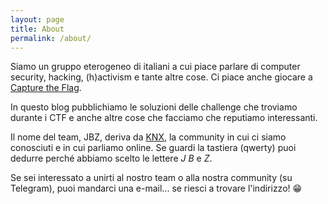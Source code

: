 ```yaml
---
layout: page
title: About
permalink: /about/
---
```


Siamo un gruppo eterogeneo di italiani a cui piace parlare di computer security, hacking, (h)activism e tante altre cose. Ci piace anche giocare a [Capture the Flag](https://en.wikipedia.org/wiki/Capture_the_flag#Computer_security).

In questo blog pubblichiamo le soluzioni delle challenge che troviamo durante i CTF e anche altre cose che facciamo che reputiamo interessanti.

Il nome del team, JBZ, deriva da [KNX](https://knxsecurity.org/), la community in cui ci siamo conosciuti e in cui parliamo online. Se guardi la tastiera (qwerty) puoi dedurre perché abbiamo scelto le lettere _J_ _B_ e _Z_.

Se sei interessato a unirti al nostro team o alla nostra community (su Telegram), puoi mandarci una e-mail... se riesci a trovare l'indirizzo! 😁